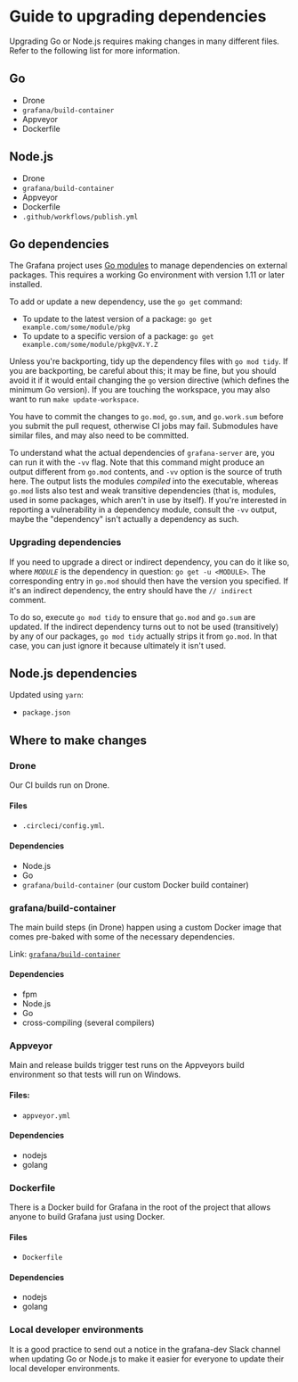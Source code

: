 # Guide to upgrading dependencies

Upgrading Go or Node.js requires making changes in many different files. Refer to the following list for more information.

## Go

- Drone
- `grafana/build-container`
- Appveyor
- Dockerfile

## Node.js

- Drone
- `grafana/build-container`
- Appveyor
- Dockerfile
- `.github/workflows/publish.yml`

## Go dependencies

The Grafana project uses [Go modules](https://golang.org/cmd/go/#hdr-Modules__module_versions__and_more) to manage dependencies on external packages. This requires a working Go environment with version 1.11 or later installed.

To add or update a new dependency, use the `go get` command:

- To update to the latest version of a package: `go get example.com/some/module/pkg`
- To update to a specific version of a package: `go get example.com/some/module/pkg@vX.Y.Z`

Unless you're backporting, tidy up the dependency files with `go mod tidy`.
If you are backporting, be careful about this; it may be fine, but you should avoid it if it would entail changing the `go` version directive (which defines the minimum Go version).
If you are touching the workspace, you may also want to run `make update-workspace`.

You have to commit the changes to `go.mod`, `go.sum`, and `go.work.sum` before you submit the pull request, otherwise CI jobs may fail.
Submodules have similar files, and may also need to be committed.

To understand what the actual dependencies of `grafana-server` are, you can run it with the `-vv` flag. Note that this command might produce an output different from `go.mod` contents, and `-vv` option is the source of truth here. The output lists the modules *compiled* into the executable, whereas `go.mod` lists also test and weak transitive dependencies (that is, modules, used in some packages, which aren't in use by itself). If you're interested in reporting a vulnerability in a dependency module, consult the `-vv` output, maybe the "dependency" isn't actually a dependency as such.

### Upgrading dependencies

If you need to upgrade a direct or indirect dependency, you can do it like so, where *`MODULE`* is the dependency in question: `go get -u <MODULE>`. The corresponding entry in `go.mod` should then have the version you specified. If it's an indirect dependency, the entry should have the `// indirect` comment.

To do so, execute `go mod tidy` to ensure that `go.mod` and `go.sum` are updated. If the indirect dependency turns out to not be used (transitively) by any of our packages, `go mod tidy` actually strips it from `go.mod`. In that case, you can just ignore it because ultimately it isn't used.

## Node.js dependencies

Updated using `yarn`:

- `package.json`

## Where to make changes

### Drone

Our CI builds run on Drone.

#### Files

- `.circleci/config.yml`.

#### Dependencies

- Node.js
- Go
- `grafana/build-container` (our custom Docker build container)

### grafana/build-container

The main build steps (in Drone) happen using a custom Docker image that comes pre-baked with some of the necessary dependencies.

Link: [`grafana/build-container`](https://github.com/grafana/grafana/tree/main/scripts/build/ci-build)

#### Dependencies

- fpm
- Node.js
- Go
- cross-compiling (several compilers)

### Appveyor

Main and release builds trigger test runs on the Appveyors build environment so that tests will run on Windows.

#### Files:

- `appveyor.yml`

#### Dependencies

- nodejs
- golang

### Dockerfile

There is a Docker build for Grafana in the root of the project that allows anyone to build Grafana just using Docker.

#### Files

- `Dockerfile`

#### Dependencies

- nodejs
- golang

### Local developer environments

It is a good practice to send out a notice in the grafana-dev Slack channel when updating Go or Node.js to make it easier for everyone to update their local developer environments.
